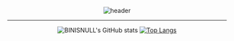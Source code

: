 <div align=center>
  
![header](https://capsule-render.vercel.app/api?type=waving&color=gradient&customColorList=28&height=280&section=header&text=BINISNULL&fontSize=90&animation=fadeIn&fontAlignY=38&desc=GITHUB%20Profile&descAlignY=51&descAlign=62)
***
![BINISNULL's GitHub stats](https://github-readme-stats.vercel.app/api?username=BINISNULL&theme=onedark&show_icons=true)
[![Top Langs](https://github-readme-stats.vercel.app/api/top-langs/?username=binisnull&layout=compact&theme=onedark)](https://github.com/binisnull/binisnull)

</div>
